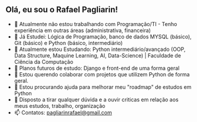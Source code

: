 ## Olá, eu sou o Rafael Pagliarin!

- 🔭 Atualmente não estou trabalhando com Programação/TI - Tenho experiência em outras áreas (administrativa, financeira)
- 🌱 Já Estudei: Lógica de Programação, banco de dados MYSQL (básico), Git (básico) e Python (básico, intermediário)
- 🌱 Atualmente estou Estudando: Python intermediário/avançado (OOP, Data Structure, Maquine Learning, AI, Data-Science) | Faculdade de Ciência da Computação
- 🌱 Planos futuros de estudo: Django e front-end de uma forma geral
- 👯 Estou querendo colaborar com projetos que utilizem Python de forma geral.
- 🤔 Estou procurando ajuda para melhorar meu "roadmap" de estudos em Python
- 💬 Disposto a tirar qualquer dúvida e a ouvir criticas em relação aos meus estudos, trabalho, organização
- 📫 Contatos: pagliarinrafael@gmail.com

